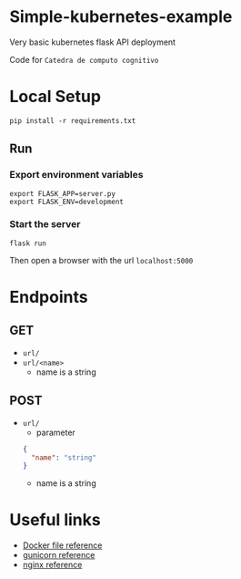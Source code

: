 # Simple-kubernetes-example
Very basic kubernetes flask API deployment

Code for `Catedra de computo cognitivo`

# Local Setup
`pip install -r requirements.txt`

## Run
### Export environment variables
```shell
export FLASK_APP=server.py
export FLASK_ENV=development
```
### Start the server
```shell
flask run
```
Then open a browser with the url `localhost:5000`

# Endpoints
## GET
* `url/`
* `url/<name>`
   * name is a string

## POST
* `url/`
  * parameter
  ```json
  {
    "name": "string"
  }
  ```
  * name is a string


# Useful links
* [Docker file reference](https://docs.docker.com/engine/reference/builder/)
* [gunicorn reference](http://docs.gunicorn.org/en/stable/configure.html)
* [nginx reference](https://nginx.org/en/docs/)
